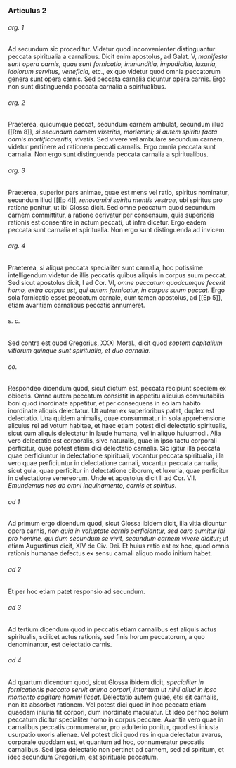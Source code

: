 ### Articulus 2

###### arg. 1
Ad secundum sic proceditur. Videtur quod inconvenienter distinguantur peccata spiritualia a carnalibus. Dicit enim apostolus, ad Galat. V, *manifesta sunt opera carnis, quae sunt fornicatio, immunditia, impudicitia, luxuria, idolorum servitus, veneficia,* etc., ex quo videtur quod omnia peccatorum genera sunt opera carnis. Sed peccata carnalia dicuntur opera carnis. Ergo non sunt distinguenda peccata carnalia a spiritualibus.

###### arg. 2
Praeterea, quicumque peccat, secundum carnem ambulat, secundum illud [[Rm 8]], *si secundum carnem vixeritis, moriemini; si autem spiritu facta carnis mortificaveritis, vivetis*. Sed vivere vel ambulare secundum carnem, videtur pertinere ad rationem peccati carnalis. Ergo omnia peccata sunt carnalia. Non ergo sunt distinguenda peccata carnalia a spiritualibus.

###### arg. 3
Praeterea, superior pars animae, quae est mens vel ratio, spiritus nominatur, secundum illud [[Ep 4]], *renovamini spiritu mentis vestrae*, ubi spiritus pro ratione ponitur, ut ibi Glossa dicit. Sed omne peccatum quod secundum carnem committitur, a ratione derivatur per consensum, quia superioris rationis est consentire in actum peccati, ut infra dicetur. Ergo eadem peccata sunt carnalia et spiritualia. Non ergo sunt distinguenda ad invicem.

###### arg. 4
Praeterea, si aliqua peccata specialiter sunt carnalia, hoc potissime intelligendum videtur de illis peccatis quibus aliquis in corpus suum peccat. Sed sicut apostolus dicit, I ad Cor. VI, *omne peccatum quodcumque fecerit homo, extra corpus est, qui autem fornicatur, in corpus suum peccat*. Ergo sola fornicatio esset peccatum carnale, cum tamen apostolus, ad [[Ep 5]], etiam avaritiam carnalibus peccatis annumeret.

###### s. c.
Sed contra est quod Gregorius, XXXI Moral., dicit quod *septem capitalium vitiorum quinque sunt spiritualia, et duo carnalia*.

###### co.
Respondeo dicendum quod, sicut dictum est, peccata recipiunt speciem ex obiectis. Omne autem peccatum consistit in appetitu alicuius commutabilis boni quod inordinate appetitur, et per consequens in eo iam habito inordinate aliquis delectatur. Ut autem ex superioribus patet, duplex est delectatio. Una quidem animalis, quae consummatur in sola apprehensione alicuius rei ad votum habitae, et haec etiam potest dici delectatio spiritualis, sicut cum aliquis delectatur in laude humana, vel in aliquo huiusmodi. Alia vero delectatio est corporalis, sive naturalis, quae in ipso tactu corporali perficitur, quae potest etiam dici delectatio carnalis. Sic igitur illa peccata quae perficiuntur in delectatione spirituali, vocantur peccata spiritualia, illa vero quae perficiuntur in delectatione carnali, vocantur peccata carnalia; sicut gula, quae perficitur in delectatione ciborum, et luxuria, quae perficitur in delectatione venereorum. Unde et apostolus dicit II ad Cor. VII. *Emundemus nos ab omni inquinamento, carnis et spiritus*.

###### ad 1
Ad primum ergo dicendum quod, sicut Glossa ibidem dicit, illa vitia dicuntur opera carnis, *non quia in voluptate carnis perficiantur, sed caro sumitur ibi pro homine, qui dum secundum se vivit, secundum carnem vivere dicitur*; ut etiam Augustinus dicit, XIV de Civ. Dei. Et huius ratio est ex hoc, quod omnis rationis humanae defectus ex sensu carnali aliquo modo initium habet.

###### ad 2
Et per hoc etiam patet responsio ad secundum.

###### ad 3
Ad tertium dicendum quod in peccatis etiam carnalibus est aliquis actus spiritualis, scilicet actus rationis, sed finis horum peccatorum, a quo denominantur, est delectatio carnis.

###### ad 4
Ad quartum dicendum quod, sicut Glossa ibidem dicit, *specialiter in fornicationis peccato servit anima corpori, intantum ut nihil aliud in ipso momento cogitare homini liceat*. Delectatio autem gulae, etsi sit carnalis, non ita absorbet rationem. Vel potest dici quod in hoc peccato etiam quaedam iniuria fit corpori, dum inordinate maculatur. Et ideo per hoc solum peccatum dicitur specialiter homo in corpus peccare. Avaritia vero quae in carnalibus peccatis connumeratur, pro adulterio ponitur, quod est iniusta usurpatio uxoris alienae. Vel potest dici quod res in qua delectatur avarus, corporale quoddam est, et quantum ad hoc, connumeratur peccatis carnalibus. Sed ipsa delectatio non pertinet ad carnem, sed ad spiritum, et ideo secundum Gregorium, est spirituale peccatum.

